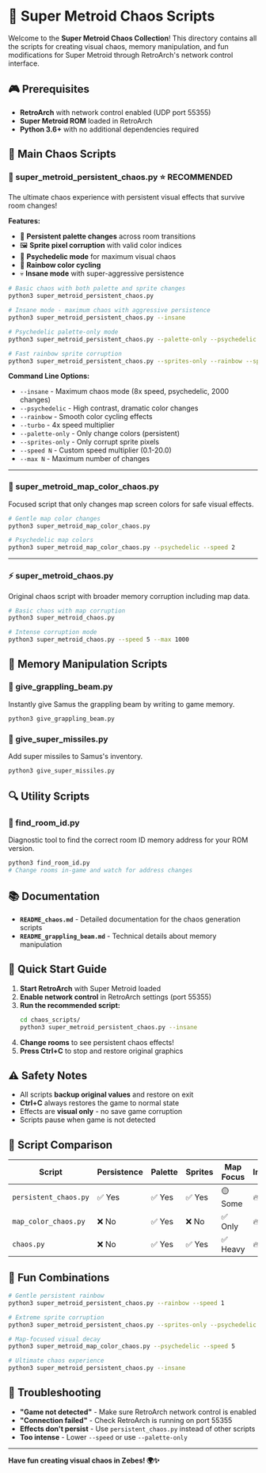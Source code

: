 # 🌈 Super Metroid Chaos Scripts

Welcome to the **Super Metroid Chaos Collection**! This directory contains all the scripts for creating visual chaos, memory manipulation, and fun modifications for Super Metroid through RetroArch's network control interface.

## 🎮 Prerequisites

- **RetroArch** with network control enabled (UDP port 55355)
- **Super Metroid ROM** loaded in RetroArch
- **Python 3.6+** with no additional dependencies required

## 🚀 Main Chaos Scripts

### **🎨 super_metroid_persistent_chaos.py** ⭐ **RECOMMENDED**
The ultimate chaos experience with persistent visual effects that survive room changes!

**Features:**
- 🔄 **Persistent palette changes** across room transitions
- 🖼️ **Sprite pixel corruption** with valid color indices
- 🔮 **Psychedelic mode** for maximum visual chaos
- 🌈 **Rainbow color cycling**
- 💀 **Insane mode** with super-aggressive persistence

```bash
# Basic chaos with both palette and sprite changes
python3 super_metroid_persistent_chaos.py

# Insane mode - maximum chaos with aggressive persistence
python3 super_metroid_persistent_chaos.py --insane

# Psychedelic palette-only mode
python3 super_metroid_persistent_chaos.py --palette-only --psychedelic

# Fast rainbow sprite corruption
python3 super_metroid_persistent_chaos.py --sprites-only --rainbow --speed 3
```

**Command Line Options:**
- `--insane` - Maximum chaos mode (8x speed, psychedelic, 2000 changes)
- `--psychedelic` - High contrast, dramatic color changes  
- `--rainbow` - Smooth color cycling effects
- `--turbo` - 4x speed multiplier
- `--palette-only` - Only change colors (persistent)
- `--sprites-only` - Only corrupt sprite pixels
- `--speed N` - Custom speed multiplier (0.1-20.0)
- `--max N` - Maximum number of changes

---

### **🎨 super_metroid_map_color_chaos.py**
Focused script that only changes map screen colors for safe visual effects.

```bash
# Gentle map color changes
python3 super_metroid_map_color_chaos.py

# Psychedelic map colors
python3 super_metroid_map_color_chaos.py --psychedelic --speed 2
```

---

### **⚡ super_metroid_chaos.py**
Original chaos script with broader memory corruption including map data.

```bash
# Basic chaos with map corruption
python3 super_metroid_chaos.py

# Intense corruption mode
python3 super_metroid_chaos.py --speed 5 --max 1000
```

## 🎯 Memory Manipulation Scripts

### **🔗 give_grappling_beam.py**
Instantly give Samus the grappling beam by writing to game memory.

```bash
python3 give_grappling_beam.py
```

### **🚀 give_super_missiles.py**
Add super missiles to Samus's inventory.

```bash
python3 give_super_missiles.py
```

## 🔍 Utility Scripts

### **📍 find_room_id.py**
Diagnostic tool to find the correct room ID memory address for your ROM version.

```bash
python3 find_room_id.py
# Change rooms in-game and watch for address changes
```

## 📚 Documentation

- **`README_chaos.md`** - Detailed documentation for the chaos generation scripts
- **`README_grappling_beam.md`** - Technical details about memory manipulation

## 🎯 Quick Start Guide

1. **Start RetroArch** with Super Metroid loaded
2. **Enable network control** in RetroArch settings (port 55355)
3. **Run the recommended script:**
   ```bash
   cd chaos_scripts/
   python3 super_metroid_persistent_chaos.py --insane
   ```
4. **Change rooms** to see persistent chaos effects!
5. **Press Ctrl+C** to stop and restore original graphics

## ⚠️ Safety Notes

- All scripts **backup original values** and restore on exit
- **Ctrl+C** always restores the game to normal state
- Effects are **visual only** - no save game corruption
- Scripts pause when game is not detected

## 🎨 Script Comparison

| Script | Persistence | Palette | Sprites | Map Focus | Intensity |
|--------|-------------|---------|---------|-----------|-----------|
| `persistent_chaos.py` | ✅ Yes | ✅ Yes | ✅ Yes | 🟡 Some | 🔥🔥🔥🔥🔥 |
| `map_color_chaos.py` | ❌ No | ✅ Yes | ❌ No | ✅ Only | 🔥🔥🔥 |
| `chaos.py` | ❌ No | ✅ Yes | ✅ Yes | ✅ Heavy | 🔥🔥🔥🔥 |

## 🎪 Fun Combinations

```bash
# Gentle persistent rainbow
python3 super_metroid_persistent_chaos.py --rainbow --speed 1

# Extreme sprite corruption
python3 super_metroid_persistent_chaos.py --sprites-only --psychedelic --turbo

# Map-focused visual decay
python3 super_metroid_map_color_chaos.py --psychedelic --speed 5

# Ultimate chaos experience
python3 super_metroid_persistent_chaos.py --insane
```

## 🔧 Troubleshooting

- **"Game not detected"** - Make sure RetroArch network control is enabled
- **"Connection failed"** - Check RetroArch is running on port 55355
- **Effects don't persist** - Use `persistent_chaos.py` instead of other scripts
- **Too intense** - Lower `--speed` or use `--palette-only`

---

**Have fun creating visual chaos in Zebes! 🌍✨**